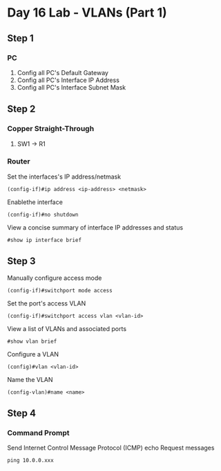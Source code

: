 # Day 16 Lab - VLANs (Part 1)

## Step 1

### PC

1. Config all PC's Default Gateway
2. Config all PC's Interface IP Address
3. Config all PC's Interface Subnet Mask

## Step 2

### Copper Straight-Through

1. SW1 -> R1

### Router

Set the interfaces's IP address/netmask

```
(config-if)#ip address <ip-address> <netmask>
```

Enablethe interface

```
(config-if)#no shutdown
```

View a concise summary of interface IP addresses and status

```
#show ip interface brief
```

## Step 3

Manually configure access mode

```
(config-if)#switchport mode access
```

Set the port's access VLAN

```
(config-if)#switchport access vlan <vlan-id>
```

View a list of VLANs and associated ports

```
#show vlan brief
```

Configure a VLAN

```
(config)#vlan <vlan-id>
```

Name the VLAN

```
(config-vlan)#name <name>
```

## Step 4

### Command Prompt

Send Internet Control Message Protocol (ICMP) echo Request messages

```
ping 10.0.0.xxx
```
